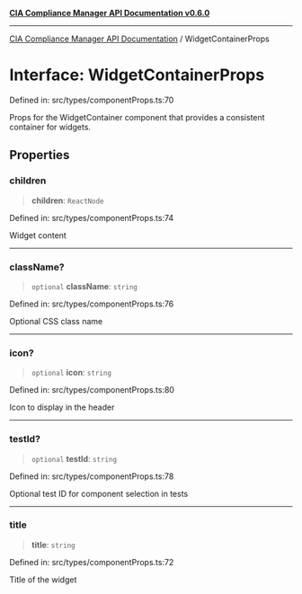 [**CIA Compliance Manager API Documentation v0.6.0**](../README.md)

***

[CIA Compliance Manager API Documentation](../globals.md) / WidgetContainerProps

# Interface: WidgetContainerProps

Defined in: src/types/componentProps.ts:70

Props for the WidgetContainer component that provides a consistent container for widgets.

## Properties

### children

> **children**: `ReactNode`

Defined in: src/types/componentProps.ts:74

Widget content

***

### className?

> `optional` **className**: `string`

Defined in: src/types/componentProps.ts:76

Optional CSS class name

***

### icon?

> `optional` **icon**: `string`

Defined in: src/types/componentProps.ts:80

Icon to display in the header

***

### testId?

> `optional` **testId**: `string`

Defined in: src/types/componentProps.ts:78

Optional test ID for component selection in tests

***

### title

> **title**: `string`

Defined in: src/types/componentProps.ts:72

Title of the widget
